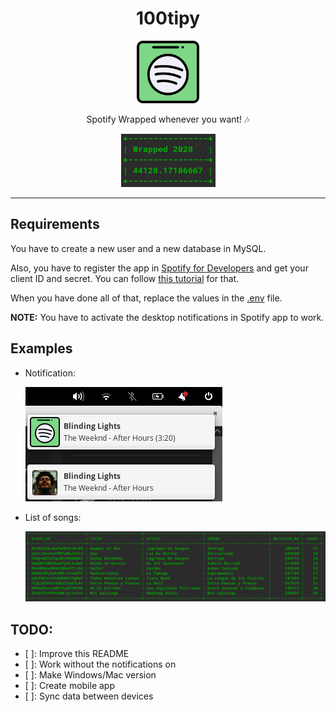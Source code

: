 <div align="center">
    <h1>100tipy</h1>
    <img src="100tipy.png" width="100px" height="100px">
    <p>Spotify Wrapped whenever you want! 🎶</p>
    <img src="wrapped.png">
</div>

---

## Requirements
You have to create a new user and a new database in MySQL.

Also, you have to register the app in [Spotify for Developers](https://developer.spotify.com/dashboard) and get your client ID and secret. You can follow [this tutorial](https://developer.spotify.com/documentation/general/guides/app-settings/) for that.

When you have done all of that, replace the values in the [.env](.env) file.

**NOTE:** You have to activate the desktop notifications in Spotify app to work.

## Examples
- Notification:

    <img src="notification.png">

- List of songs: 
  
    <img src="songs.png">



## TODO:
- [ ]: Improve this README
- [ ]: Work without the notifications on
- [ ]: Make Windows/Mac version
- [ ]: Create mobile app
- [ ]: Sync data between devices

